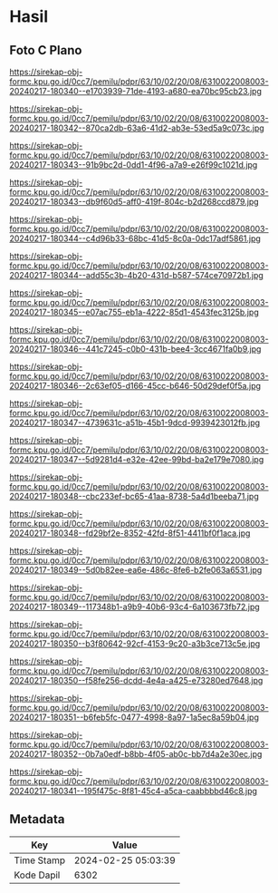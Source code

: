 # Hasil

## Foto C Plano

https://sirekap-obj-formc.kpu.go.id/0cc7/pemilu/pdpr/63/10/02/20/08/6310022008003-20240217-180340--e1703939-71de-4193-a680-ea70bc95cb23.jpg

https://sirekap-obj-formc.kpu.go.id/0cc7/pemilu/pdpr/63/10/02/20/08/6310022008003-20240217-180342--870ca2db-63a6-41d2-ab3e-53ed5a9c073c.jpg

https://sirekap-obj-formc.kpu.go.id/0cc7/pemilu/pdpr/63/10/02/20/08/6310022008003-20240217-180343--91b9bc2d-0dd1-4f96-a7a9-e26f99c1021d.jpg

https://sirekap-obj-formc.kpu.go.id/0cc7/pemilu/pdpr/63/10/02/20/08/6310022008003-20240217-180343--db9f60d5-aff0-419f-804c-b2d268ccd879.jpg

https://sirekap-obj-formc.kpu.go.id/0cc7/pemilu/pdpr/63/10/02/20/08/6310022008003-20240217-180344--c4d96b33-68bc-41d5-8c0a-0dc17adf5861.jpg

https://sirekap-obj-formc.kpu.go.id/0cc7/pemilu/pdpr/63/10/02/20/08/6310022008003-20240217-180344--add55c3b-4b20-431d-b587-574ce70972b1.jpg

https://sirekap-obj-formc.kpu.go.id/0cc7/pemilu/pdpr/63/10/02/20/08/6310022008003-20240217-180345--e07ac755-eb1a-4222-85d1-4543fec3125b.jpg

https://sirekap-obj-formc.kpu.go.id/0cc7/pemilu/pdpr/63/10/02/20/08/6310022008003-20240217-180346--441c7245-c0b0-431b-bee4-3cc4671fa0b9.jpg

https://sirekap-obj-formc.kpu.go.id/0cc7/pemilu/pdpr/63/10/02/20/08/6310022008003-20240217-180346--2c63ef05-d166-45cc-b646-50d29def0f5a.jpg

https://sirekap-obj-formc.kpu.go.id/0cc7/pemilu/pdpr/63/10/02/20/08/6310022008003-20240217-180347--4739631c-a51b-45b1-9dcd-9939423012fb.jpg

https://sirekap-obj-formc.kpu.go.id/0cc7/pemilu/pdpr/63/10/02/20/08/6310022008003-20240217-180347--5d9281d4-e32e-42ee-99bd-ba2e179e7080.jpg

https://sirekap-obj-formc.kpu.go.id/0cc7/pemilu/pdpr/63/10/02/20/08/6310022008003-20240217-180348--cbc233ef-bc65-41aa-8738-5a4d1beeba71.jpg

https://sirekap-obj-formc.kpu.go.id/0cc7/pemilu/pdpr/63/10/02/20/08/6310022008003-20240217-180348--fd29bf2e-8352-42fd-8f51-4411bf0f1aca.jpg

https://sirekap-obj-formc.kpu.go.id/0cc7/pemilu/pdpr/63/10/02/20/08/6310022008003-20240217-180349--5d0b82ee-ea6e-486c-8fe6-b2fe063a6531.jpg

https://sirekap-obj-formc.kpu.go.id/0cc7/pemilu/pdpr/63/10/02/20/08/6310022008003-20240217-180349--117348b1-a9b9-40b6-93c4-6a103673fb72.jpg

https://sirekap-obj-formc.kpu.go.id/0cc7/pemilu/pdpr/63/10/02/20/08/6310022008003-20240217-180350--b3f80642-92cf-4153-9c20-a3b3ce713c5e.jpg

https://sirekap-obj-formc.kpu.go.id/0cc7/pemilu/pdpr/63/10/02/20/08/6310022008003-20240217-180350--f58fe256-dcdd-4e4a-a425-e73280ed7648.jpg

https://sirekap-obj-formc.kpu.go.id/0cc7/pemilu/pdpr/63/10/02/20/08/6310022008003-20240217-180351--b6feb5fc-0477-4998-8a97-1a5ec8a59b04.jpg

https://sirekap-obj-formc.kpu.go.id/0cc7/pemilu/pdpr/63/10/02/20/08/6310022008003-20240217-180352--0b7a0edf-b8bb-4f05-ab0c-bb7d4a2e30ec.jpg

https://sirekap-obj-formc.kpu.go.id/0cc7/pemilu/pdpr/63/10/02/20/08/6310022008003-20240217-180341--195f475c-8f81-45c4-a5ca-caabbbbd46c8.jpg


## Metadata

| Key        | Value               |
| ---------- | ------------------- |
| Time Stamp | 2024-02-25 05:03:39 |
| Kode Dapil | 6302                |



